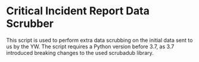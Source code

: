 # Critical Incident Report Data Scrubber

This script is used to perform extra data scrubbing on the initial data sent to us by the YW. The script requires a Python version before 3.7, as 3.7 introduced breaking changes to the used scrubadub library.
